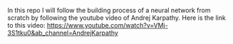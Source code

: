 In this repo I will follow the building process of a neural network from scratch by following
the youtube video of Andrej Karpathy. Here is the link to this video:
https://www.youtube.com/watch?v=VMj-3S1tku0&ab_channel=AndrejKarpathy